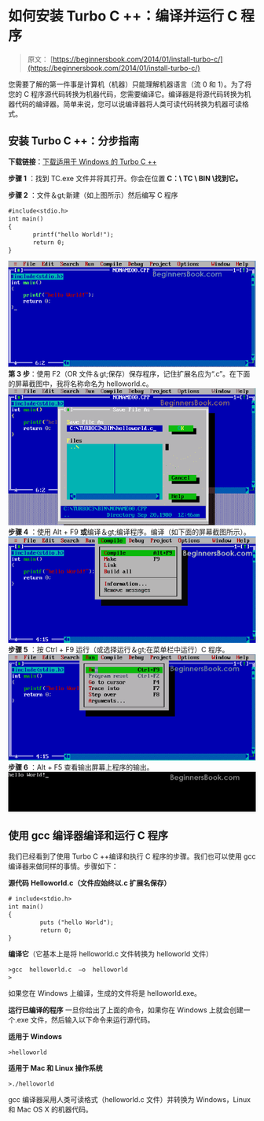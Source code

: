 # 如何安装 Turbo C ++：编译并运行 C 程序

> 原文： [https://beginnersbook.com/2014/01/install-turbo-c/](https://beginnersbook.com/2014/01/install-turbo-c/)

您需要了解的第一件事是计算机（机器）只能理解机器语言（流 0 和 1）。为了将您的 C 程序源代码转换为机器代码，您需要编译它。编译器是将源代码转换为机器代码的编译器。简单来说，您可以说编译器将人类可读代码转换为机器可读格式。

## 安装 Turbo C ++：分步指南

**下载链接**：[下载适用于 Windows 的 Turbo C ++](https://download.cnet.com/TurboC-for-Windows/3000-2212_4-75786077.html)

**步骤 1** ：找到 TC.exe 文件并将其打开。你会在位置 **C：\ TC \ BIN \找到它。**

**步骤 2** ：文件＆gt;新建（如上图所示）然后编写 C 程序

```
#include<stdio.h>
int main()
{
       printf("hello World!");
       return 0;
}
```

![first-C-program](img/8153ad8938e1406e575b973426e74cde.jpg)
**第 3 步**：使用 F2（OR 文件＆gt;保存）保存程序，记住扩展名应为“.c”。在下面的屏幕截图中，我将名称命名为 helloworld.c。
![save C program](img/fe7594daef99ba9dc694790d8205c933.jpg)
**步骤 4** ：使用 Alt + F9 **或**编译＆gt;编译程序。编译（如下面的屏幕截图所示）。
![compile C program](img/86097aaf3fb2a76322a03bdb2d58341c.jpg)
**步骤 5** ：按 Ctrl + F9 运行（或选择运行＆gt;在菜单栏中运行）C 程序。
![run C program](img/9fc01d8374049649dfc9c87676d50962.jpg)
**步骤 6** ：Alt + F5 查看输出屏幕上程序的输出。
![output](img/808eaa3a22ef94482163dfc08ade399c.jpg)

## 使用 gcc 编译器编译和运行 C 程序

我们已经看到了使用 Turbo C ++编译和执行 C 程序的步骤。我们也可以使用 gcc 编译器来做同样的事情。步骤如下：

**源代码** **Helloworld.c（文件应始终以.c 扩展名保存）**

```
# include<stdio.h>
int main()
{
         puts ("hello World");
         return 0;
}
```

**编译它**（它基本上是将 helloworld.c 文件转换为 helloworld 文件）

```
>gcc  helloworld.c  –o  helloworld
>
```

如果您在 Windows 上编译，生成的文件将是 helloworld.exe。

**运行已编译的程序**
一旦你给出了上面的命令，如果你在 Windows 上就会创建一个.exe 文件，然后输入以下命令来运行源代码。

**适用于 Windows**

```
>helloworld
```

**适用于 Mac 和 Linux 操作系统**

```
>./helloworld
```

gcc 编译器采用人类可读格式（helloworld.c 文件）并转换为 Windows，Linux 和 Mac OS X 的机器代码。